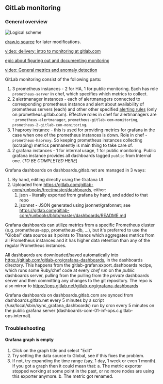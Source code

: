 ## GitLab monitoring

### General overview

![Logical scheme](./img/gitlab-monitoring.png)

[draw.io source](../../graphs/gitlab-monitoring.xml) for later modifications.

[video: delivery: intro to monitoring at gitlab.com](https://www.youtube.com/watch?reload=9&v=fDeeYqCnuoM&list=PL05JrBw4t0KoPzC03-4yXuJEWdUo7VZfX&index=13&t=0s)

[epic about figuring out and documenting monitoring](https://gitlab.com/groups/gitlab-com/gl-infra/-/epics/75)

[video: General metrics and anomaly detection](https://www.youtube.com/watch?reload=9&v=Oq5PHtgEM1g&feature=youtu.be)


GitLab monitoring consist of the following parts:

1. 3 prometheus instances - 2 for HA, 1 for public monitoring. Each has role `prometheus-server` in chef, which specifies which metrics to collect.
1. 2 alertmanager instances - each of alertmanagers connected to corresponding prometheus instance and alert about availability of prometheus servers (each) and other other specified [alerting rules](https://dev.gitlab.org/cookbooks/runbooks/tree/master/alerts) (only on prometheus.gitlab.com). Effective roles in chef for alertmanagers are - `prometheus-alertmanager`, `prometheus-gitlab-com-monitoring`, `prometheus-2-gitlab-com-monitoring`.
1. 1 haproxy instance - this is used for providing metrics for grafana in the case when one of the prometheus instances is down. Role in chef - `prometheus-haproxy`. So keeping prometheus instances collecting (scraping) metrics permanently is main thing to take care of.
1. 2 grafana instances - 1 for internal usage, 1 for public monitoring. Public grafana instance provides all dashboards tagged `public` from Internal one. (*TO BE COMPLETED HERE*)

Grafana dashboards on dashboards.gitlab.net are managed in 3 ways:

1. By hand, editing directly using the Grafana UI
1. Uploaded from https://gitlab.com/gitlab-com/runbooks/tree/master/dashboards, either:
   1. json - literally exported from grafana by hand, and added to that repo
   1. jsonnet - JSON generated using jsonnet/grafonnet; see https://gitlab.com/gitlab-com/runbooks/blob/master/dashboards/README.md

Grafana dashboards can utilize metrics from a specific Prometheus cluster (e.g. prometheus-app, prometheus-db, ...), but it's preferred to
use the "Global" data source as it points to Thanos which aggregates metrics from all Prometheus instances and it has higher data retention
than any of the regular Prometheus instances.

All dashbaords are downloaded/saved automatically into https://gitlab.com/gitlab-org/grafana-dashboards, in the dashboards directory.
This happens from the gitlab-grafan:export_dashboards recipe, which runs some Ruby/chef code at every *chef run* on the *public* dashboards server, pulling from the pulling from the *private* dashboards server and then committing any changes to the git repository.  The repo is also mirror to https://ops.gitlab.net/gitlab-org/grafana-dashboards

Grafana dashboards on dashboards.gitlab.com are synced from dashboards.gitlab.net every 5 minutes by a script (/usr/local/sbin/sync_grafana_dashboards) run by cron every 5 minutes on the public grafana server (dashboards-com-01-inf-ops.c.gitlab-ops.internal).

### Troubleshooting

#### Grafana graph is empty

1. Click on the graph title and select "Edit"
1. Try setting the data source to Global, see if this fixes the problem.
1. If not, try expanding the time range (say, 1 day, 1 week or even 1 month). If you got a graph then it could mean that:
  a. The metric exporter stopped working at some point in the past, or no more nodes are using this exporter anymore.
  b. The metric got renamed.
